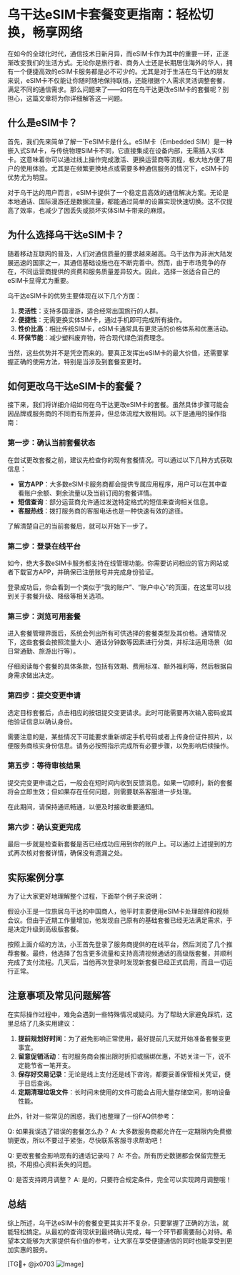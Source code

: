 # 乌干达eSIM卡套餐变更指南：轻松切换，畅享网络

在如今的全球化时代，通信技术日新月异，而eSIM卡作为其中的重要一环，正逐渐改变我们的生活方式。无论你是旅行者、商务人士还是长期居住海外的华人，拥有一个便捷高效的eSIM卡服务都是必不可少的。尤其是对于生活在乌干达的朋友来说，eSIM卡不仅能让你随时随地保持联络，还能根据个人需求灵活调整套餐，满足不同的通信需求。那么问题来了——如何在乌干达更改eSIM卡的套餐呢？别担心，这篇文章将为你详细解答这一问题。

## 什么是eSIM卡？

首先，我们先来简单了解一下eSIM卡是什么。eSIM卡（Embedded SIM）是一种嵌入式SIM卡，与传统物理SIM卡不同，它直接集成在设备内部，无需插入实体卡。这意味着你可以通过线上操作完成激活、更换运营商等流程，极大地方便了用户的使用体验。尤其是在频繁更换地点或需要多种通信服务的情况下，eSIM卡的优势尤为明显。

对于乌干达的用户而言，eSIM卡提供了一个稳定且高效的通信解决方案。无论是本地通话、国际漫游还是数据流量，都能通过简单的设置实现快速切换。这不仅提高了效率，也减少了因丢失或损坏实体SIM卡带来的麻烦。

## 为什么选择乌干达eSIM卡？

随着移动互联网的普及，人们对通信质量的要求越来越高。乌干达作为非洲大陆发展迅速的国家之一，其通信基础设施也在不断完善中。然而，由于市场竞争的存在，不同运营商提供的资费和服务质量差异较大。因此，选择一张适合自己的eSIM卡显得尤为重要。

乌干达eSIM卡的优势主要体现在以下几个方面：

1. **灵活性**：支持多国漫游，适合经常出国旅行的人群。
2. **便捷性**：无需更换实体SIM卡，通过手机即可完成所有操作。
3. **性价比高**：相比传统SIM卡，eSIM卡通常具有更灵活的价格体系和优惠活动。
4. **环保节能**：减少塑料废弃物，符合现代绿色消费理念。

当然，这些优势并不是凭空而来的。要真正发挥出eSIM卡的最大价值，还需要掌握正确的使用方法，特别是当涉及到套餐变更时。

## 如何更改乌干达eSIM卡的套餐？

接下来，我们将详细介绍如何在乌干达更改eSIM卡的套餐。虽然具体步骤可能会因品牌或服务商的不同而有所差异，但总体流程大致相同。以下是通用的操作指南：

### 第一步：确认当前套餐状态

在尝试更改套餐之前，建议先检查你的现有套餐情况。可以通过以下几种方式获取信息：

- **官方APP**：大多数eSIM卡服务商都会提供专属应用程序，用户可以在其中查看账户余额、剩余流量以及当前订阅的套餐详情。
- **短信查询**：部分运营商允许通过发送特定格式的短信来查询相关信息。
- **客服热线**：拨打服务商的客服电话也是一种快速有效的途径。

了解清楚自己的当前套餐后，就可以开始下一步了。

### 第二步：登录在线平台

如今，绝大多数eSIM卡服务都支持在线管理功能。你需要访问相应的官方网站或者下载官方APP，并确保已注册账号并完成身份验证。

登录成功后，你会看到一个类似于“我的账户”、“账户中心”的页面，在这里可以找到关于套餐升级、降级等相关选项。

### 第三步：浏览可用套餐

进入套餐管理界面后，系统会列出所有可供选择的套餐类型及其价格。通常情况下，这些套餐会按照流量大小、通话分钟数等因素进行分类，并标注适用场景（如日常通勤、旅游出行等）。

仔细阅读每个套餐的具体条款，包括有效期、费用标准、额外福利等，然后根据自身需求做出决定。

### 第四步：提交变更申请

选定目标套餐后，点击相应的按钮提交变更请求。此时可能需要再次输入密码或其他验证信息以确认身份。

需要注意的是，某些情况下可能要求重新绑定手机号码或者上传身份证件照片，以便服务商核实身份信息。请务必按照指示完成所有必要步骤，以免影响后续操作。

### 第五步：等待审核结果

提交完变更申请之后，一般会在短时间内收到反馈消息。如果一切顺利，新的套餐将会立即生效；但如果存在任何问题，则需要联系客服进一步处理。

在此期间，请保持通讯畅通，以便及时接收重要通知。

### 第六步：确认变更完成

最后一步就是检查新套餐是否已经成功应用到你的账户上。可以通过上述提到的方式再次核对套餐详情，确保没有遗漏之处。

## 实际案例分享

为了让大家更好地理解整个过程，下面举个例子来说明：

假设小王是一位旅居乌干达的中国商人，他平时主要使用eSIM卡处理邮件和视频会议。但由于近期工作量增加，他发现自己原有的基础套餐已经无法满足需求，于是决定升级到高级版套餐。

按照上面介绍的方法，小王首先登录了服务商提供的在线平台，然后浏览了几个推荐套餐。最终，他选择了包含更多流量和支持高清视频通话的高级版套餐，并顺利完成了支付流程。几天后，当他再次登录时发现新套餐已经正式启用，而且一切运行正常。

## 注意事项及常见问题解答

在实际操作过程中，难免会遇到一些特殊情况或疑问。为了帮助大家避免踩坑，这里总结了几条实用建议：

1. **提前规划好时间**：为了避免影响正常使用，最好提前几天就开始准备套餐变更事宜。
2. **留意促销活动**：有时服务商会推出限时折扣或捆绑优惠，不妨关注一下，说不定能节省一笔开支。
3. **保存好交易记录**：无论是线上支付还是线下咨询，都要妥善保管相关凭证，便于日后查询。
4. **定期清理垃圾文件**：长时间未使用的文件可能会占用大量存储空间，影响设备性能。

此外，针对一些常见的困惑，我们也整理了一份FAQ供参考：

Q: 如果我误选了错误的套餐怎么办？
A: 大多数服务商都允许在一定期限内免费撤销更改，所以不要过于紧张，尽快联系客服寻求帮助吧！

Q: 更改套餐会影响现有的通话记录吗？
A: 不会。所有历史数据都会保留完整无损，不用担心资料丢失的问题。

Q: 是否支持跨月调整？
A: 是的，只要符合规定条件，完全可以实现跨月调整哦！

## 总结

综上所述，乌干达eSIM卡的套餐变更其实并不复杂，只要掌握了正确的方法，就能轻松搞定。从最初的查询现状到最终确认完成，每一个环节都需要耐心对待。希望本文能够为大家提供有价值的参考，让大家在享受便捷通信的同时也能享受到更加实惠的服务。

[TG💪+ @jx0703 ![Image](https://github.com/user-attachments/assets/dbca1d08-cadb-493c-b0ec-ad6f7a83f270)]